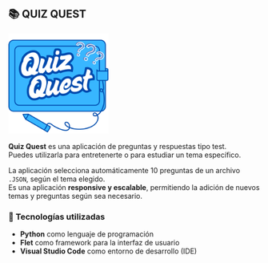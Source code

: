## 📚 QUIZ QUEST  

<img src="https://github.com/ArkhimeDev/quiz_flet/blob/main/assets/images/quiz_quest.png" alt="Logo de Quiz Quest" width="200">


**Quiz Quest** es una aplicación de preguntas y respuestas tipo test.  
Puedes utilizarla para entretenerte o para estudiar un tema específico.  

La aplicación selecciona automáticamente 10 preguntas de un archivo `.JSON`, según el tema elegido.  
Es una aplicación **responsive y escalable**, permitiendo la adición de nuevos temas y preguntas según sea necesario.  

### 🚀 Tecnologías utilizadas  
- **Python** como lenguaje de programación  
- **Flet** como framework para la interfaz de usuario  
- **Visual Studio Code** como entorno de desarrollo (IDE)  
